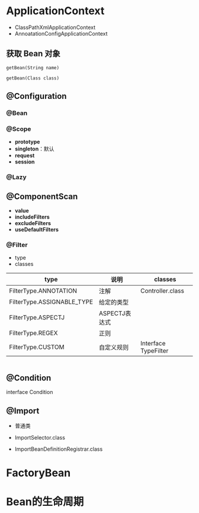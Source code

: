 

# ApplicationContext

-   ClassPathXmlApplicationContext
-   AnnoatationConfigApplicationContext

## 获取 Bean 对象

`getBean(String name)`

`getBean(Class class)`

## @Configuration

### @Bean

### @Scope

-   **prototype**
-   **singleton**：默认
-   **request**
-   **session**

### @Lazy

## @ComponentScan

-   **value**
-   **includeFilters** 
-   **excludeFilters** 
-   **useDefaultFilters**

### @Filter

-   type
-   classes

| type                       | 说明          | classes              |
| -------------------------- | ------------- | -------------------- |
| FilterType.ANNOTATION      | 注解          | Controller.class     |
| FilterType.ASSIGNABLE_TYPE | 给定的类型    |                      |
| FilterType.ASPECTJ         | ASPECTJ表达式 |                      |
| FilterType.REGEX           | 正则          |                      |
| FilterType.CUSTOM          | 自定义规则    | Interface TypeFilter |



```java

```



## @Condition

interface Condition



## @Import

-   普通类

-   ImportSelector.class

-   ImportBeanDefinitionRegistrar.class

    

# FactoryBean



# Bean的生命周期